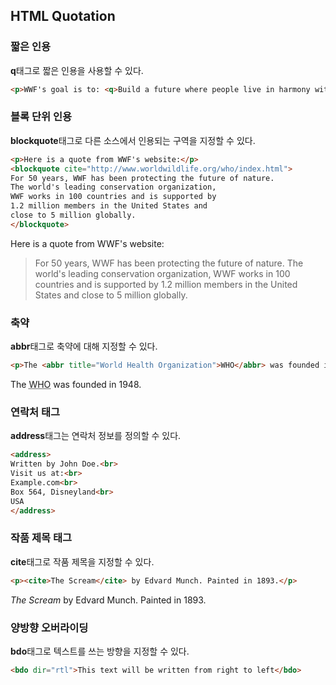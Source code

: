 ## HTML Quotation

### 짧은 인용

**q**태그로 짧은 인용을 사용할 수 있다.

```html
<p>WWF's goal is to: <q>Build a future where people live in harmony with nature.</q></p>
```

### 블록 단위 인용

**blockquote**태그로 다른 소스에서 인용되는 구역을 지정할 수 있다.

```html
<p>Here is a quote from WWF's website:</p>
<blockquote cite="http://www.worldwildlife.org/who/index.html">
For 50 years, WWF has been protecting the future of nature.
The world's leading conservation organization,
WWF works in 100 countries and is supported by
1.2 million members in the United States and
close to 5 million globally.
</blockquote>
```
<p>Here is a quote from WWF's website:</p>
<blockquote cite="http://www.worldwildlife.org/who/index.html">
For 50 years, WWF has been protecting the future of nature.
The world's leading conservation organization,
WWF works in 100 countries and is supported by
1.2 million members in the United States and
close to 5 million globally.
</blockquote>

### 축약

**abbr**태그로 축약에 대해 지정할 수 있다.
```html
<p>The <abbr title="World Health Organization">WHO</abbr> was founded in 1948.</p>
```
<p>The <abbr title="World Health Organization">WHO</abbr> was founded in 1948.</p>

### 연락처 태그

**address**태그는 연락처 정보를 정의할 수 있다.

```html
<address>
Written by John Doe.<br> 
Visit us at:<br>
Example.com<br>
Box 564, Disneyland<br>
USA
</address>
```

### 작품 제목 태그

**cite**태그로 작품 제목을 지정할 수 있다.

```html
<p><cite>The Scream</cite> by Edvard Munch. Painted in 1893.</p>
```
<p><cite>The Scream</cite> by Edvard Munch. Painted in 1893.</p>

### 양방향 오버라이딩

**bdo**태그로 텍스트를 쓰는 방향을 지정할 수 있다.

```html
<bdo dir="rtl">This text will be written from right to left</bdo>
```
 
 



